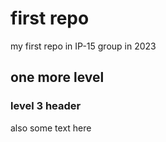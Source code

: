 # first repo

my first repo in IP-15 group in 2023

## one more level

### level 3 header

also some text here
